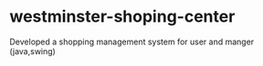 # westminster-shoping-center
Developed a shopping management system for user and manger (java,swing) 
